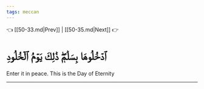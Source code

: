 ```yaml
---
tags: meccan
---
```


👈 [[50-33.md|Prev]] | [[50-35.md|Next]] 👉

# ٱدۡخُلُوهَا بِسَلَٰمٖۖ ذَٰلِكَ يَوۡمُ ٱلۡخُلُودِ

Enter it in peace. This is the Day of Eternity

---

